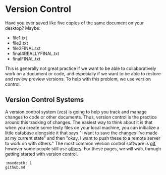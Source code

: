 # Version Control

Have you ever saved like five copies of the same document on your desktop? Maybe:

 - file1.txt
 - file2.txt
 - file3FINAL.txt
 - final4REALLYFINAL.txt
 - finalFINAL.txt

This is generally not great practice if we want to be able to collaboratively work on
a document or code, and especially if we want to be able to restore and review preview versions.
To help with this problem, we use version control.

## Version Control Systems

A version control system (vcs) is going to help you track and manage changes to code or other documents.
Thus, version control is the practice around this tracking of changes. The easiest way to think about it is that
when you create some texty files on your local machine, you can initialize a little database alongside it that
says "I want to save the changes I've made at my current state" and then "okay, I want to push these to a remote server
to work on with others." The most common version control software is [git](https://git-scm.com/doc), however some people still
use [others](https://en.wikipedia.org/wiki/List_of_version-control_software). For these pages, we will walk through getting started with version control.


```{toctree}
:maxdepth: 1
github.md
```

